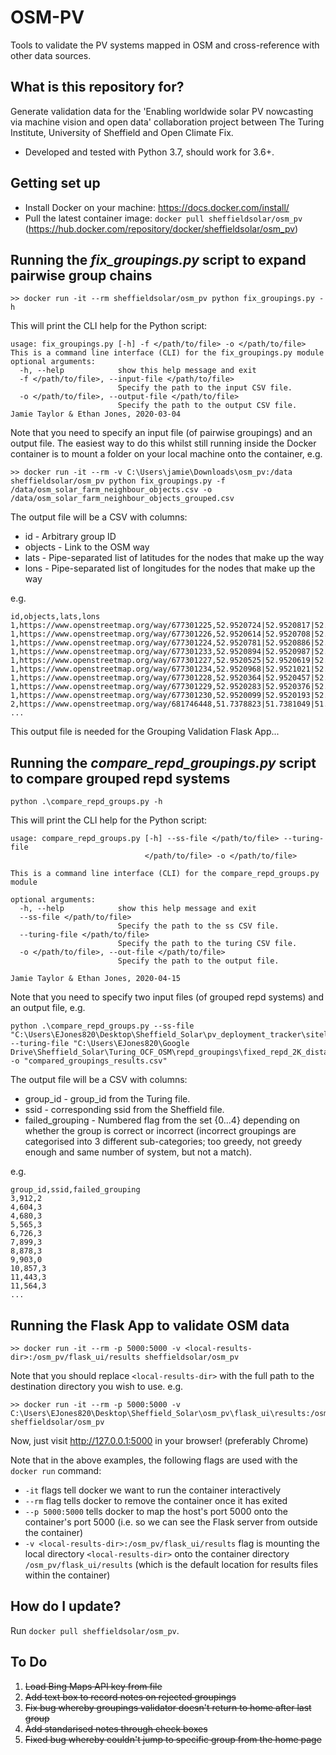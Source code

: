 # OSM-PV
Tools to validate the PV systems mapped in OSM and cross-reference with other data sources.

## What is this repository for? ##

Generate validation data for the 'Enabling worldwide solar PV nowcasting via machine vision and open data' collaboration project between The Turing Institute, University of Sheffield and Open Climate Fix.
* Developed and tested with Python 3.7, should work for 3.6+.

## Getting set up ##

* Install Docker on your machine: https://docs.docker.com/install/
* Pull the latest container image: `docker pull sheffieldsolar/osm_pv` (https://hub.docker.com/repository/docker/sheffieldsolar/osm_pv)

## Running the _fix_groupings.py_ script to expand pairwise group chains ##

```
>> docker run -it --rm sheffieldsolar/osm_pv python fix_groupings.py -h
```

This will print the CLI help for the Python script:

```
usage: fix_groupings.py [-h] -f </path/to/file> -o </path/to/file>
This is a command line interface (CLI) for the fix_groupings.py module
optional arguments:
  -h, --help            show this help message and exit
  -f </path/to/file>, --input-file </path/to/file>
                        Specify the path to the input CSV file.
  -o </path/to/file>, --output-file </path/to/file>
                        Specify the path to the output CSV file.
Jamie Taylor & Ethan Jones, 2020-03-04
```

Note that you need to specify an input file (of pairwise groupings) and an output file. The easiest way to do this whilst still running inside the Docker container is to mount a folder on your local machine onto the container, e.g.

```
>> docker run -it --rm -v C:\Users\jamie\Downloads\osm_pv:/data sheffieldsolar/osm_pv python fix_groupings.py -f /data/osm_solar_farm_neighbour_objects.csv -o /data/osm_solar_farm_neighbour_objects_grouped.csv
```

The output file will be a CSV with columns:

* id - Arbitrary group ID
* objects - Link to the OSM way
* lats - Pipe-separated list of latitudes for the nodes that make up the way
* lons - Pipe-separated list of longitudes for the nodes that make up the way

e.g.

```
id,objects,lats,lons
1,https://www.openstreetmap.org/way/677301225,52.9520724|52.9520817|52.9517843|52.9517748|52.9520724,-1.1396374|-1.1395169|-1.1394524|-1.1395738|-1.1396374
1,https://www.openstreetmap.org/way/677301226,52.9520614|52.9520708|52.9517734|52.9517639|52.9520614,-1.1397766|-1.139656|-1.1395915|-1.1397129|-1.1397766
1,https://www.openstreetmap.org/way/677301224,52.9520781|52.9520886|52.9518761|52.9518729|52.9517896|52.9517832|52.9520781,-1.1395017|-1.1393877|-1.1393421|-1.1393662|-1.1393514|-1.1394426|-1.1395017
1,https://www.openstreetmap.org/way/677301233,52.9520894|52.9520987|52.9518769|52.9518675|52.9520894,-1.1393701|-1.1392483|-1.1392015|-1.1393232|-1.1393701
1,https://www.openstreetmap.org/way/677301227,52.9520525|52.9520619|52.9517645|52.951755|52.9520525,-1.1399187|-1.1397982|-1.1397337|-1.1398551|-1.1399187
1,https://www.openstreetmap.org/way/677301234,52.9520968|52.9521021|52.9518819|52.9518767|52.9520968,-1.1392176|-1.1391454|-1.139101|-1.1391732|-1.1392176
1,https://www.openstreetmap.org/way/677301228,52.9520364|52.9520457|52.9517483|52.9517388|52.9520364,-1.1400582|-1.1399376|-1.1398732|-1.1399946|-1.1400582
1,https://www.openstreetmap.org/way/677301229,52.9520283|52.9520376|52.9517403|52.9517307|52.9520283,-1.1402003|-1.1400798|-1.1400153|-1.1401367|-1.1402003
1,https://www.openstreetmap.org/way/677301230,52.9520099|52.9520193|52.9517219|52.9517124|52.9520099,-1.1403418|-1.1402212|-1.1401567|-1.1402781|-1.1403418
2,https://www.openstreetmap.org/way/681746448,51.7378823|51.7381049|51.7372678|51.7371947|51.7372844|51.7378823,-2.3676127|-2.3664004|-2.3662609|-2.3668456|-2.3670387|-2.3676127
...
```

This output file is needed for the Grouping Validation Flask App...

## Running the _compare_repd_groupings.py_ script to compare grouped repd systems ##

```
python .\compare_repd_groups.py -h
```

This will print the CLI help for the Python script:
```
usage: compare_repd_groups.py [-h] --ss-file </path/to/file> --turing-file
                              </path/to/file> -o </path/to/file>

This is a command line interface (CLI) for the compare_repd_groups.py module

optional arguments:
  -h, --help            show this help message and exit
  --ss-file </path/to/file>
                        Specify the path to the ss CSV file.
  --turing-file </path/to/file>
                        Specify the path to the turing CSV file.
  -o </path/to/file>, --out-file </path/to/file>
                        Specify the path to the output file.

Jamie Taylor & Ethan Jones, 2020-04-15
```

Note that you need to specify two input files (of grouped repd systems) and an output file, e.g.

```
python .\compare_repd_groups.py --ss-file "C:\Users\EJones820\Desktop\Sheffield_Solar\pv_deployment_tracker\sitelist_compiler\cross_reference\cross_reference.csv" --turing-file "C:\Users\EJones820\Google Drive\Sheffield_Solar\Turing_OCF_OSM\repd_groupings\fixed_repd_2K_distance_matches.csv" -o "compared_groupings_results.csv"
```
The output file will be a CSV with columns:

* group_id - group_id from the Turing file.
* ssid - corresponding ssid from the Sheffield file.
* failed_grouping - Numbered flag from the set {0...4} depending on whether the group is correct or incorrect (incorrect groupings are categorised into 3 different sub-categories; too greedy, not greedy enough and same number of system, but not a match).

e.g.

```
group_id,ssid,failed_grouping
3,912,2
4,604,3
4,680,3
5,565,3
6,726,3
7,899,3
8,878,3
9,903,0
10,857,3
11,443,3
11,564,3
...
```
## Running the Flask App to validate OSM data ##

```
>> docker run -it --rm -p 5000:5000 -v <local-results-dir>:/osm_pv/flask_ui/results sheffieldsolar/osm_pv
```

Note that you should replace `<local-results-dir>` with the full path to the destination directory you wish to use.
e.g.

```
>> docker run -it --rm -p 5000:5000 -v C:\Users\EJones820\Desktop\Sheffield_Solar\osm_pv\flask_ui\results:/osm_pv/flask_ui/results sheffieldsolar/osm_pv
```

Now, just visit http://127.0.0.1:5000 in your browser! (preferably Chrome)

Note that in the above examples, the following flags are used with the `docker run` command:
* `-it` flags tell docker we want to run the container interactively
* `--rm` flag tells docker to remove the container once it has exited
* `--p 5000:5000` tells docker to map the host's port 5000 onto the container's port 5000 (i.e. so we can see the Flask server from outside the container)
* `-v <local-results-dir>:/osm_pv/flask_ui/results` flag is mounting the local directory `<local-results-dir>` onto the container directory `/osm_pv/flask_ui/results` (which is the default location for results files within the container)

## How do I update? ##
Run `docker pull sheffieldsolar/osm_pv`.

## To Do ##
1. <s>Load Bing Maps API key from file</s>
2. <s>Add text box to record notes on rejected groupings</s>
3. <s>Fix bug whereby groupings validator doesn't return to home after last group</s>
4. <s>Add standarised notes through check boxes</s>
5. <s>Fixed bug whereby couldn't jump to specific group from the home page</s>
